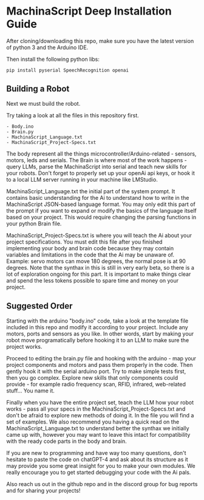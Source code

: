 # MachinaScript Deep Installation Guide

After cloning/downloading this repo, make sure you have the latest version of python 3 and the Arduino IDE.

Then install the following python libs:

```
pip install pyserial SpeechRecognition openai
```

## Building a Robot
Next we must build the robot. 

Try taking a look at all the files in this repository first.

```
- Body.ino
- Brain.py
- MachinaScript_Language.txt
- MachinaScript_Project-Specs.txt
```

The body represent all the things microcontroller/Arduino-related - sensors, motors, leds and serials.
The Brain is where most of the work happens - query LLMs, parse the MachinaScript into serial and teach new skills for your robots. Don't forget to properly set up your openAi api keys, or hook it to a local LLM server running in your machine like LMStudio.

MachinaScript_Language.txt the initial part of the system prompt. It contains basic understanding for the Ai to understand how to write in the MachinaScript JSON-based language format. You may only edit this part of the prompt if you want to expand or modify the basics of the language itself based on your project. This would require changing the parsing functions in your python Brain file.

MachinaScript_Project-Specs.txt is where you will teach the Ai about your project specifications. You must edit this file after you finished implementing your body and brain code because they may contain variables and limitations in the code that the Ai may be unaware of. Example: servo motors can move 180 degrees, the normal pose is at 90 degrees. Note that the synthax in this is still in very early beta, so there is a lot of exploration ongoing for this part. It is important to make things clear and spend the less tokens possible to spare time and money on your project.

## Suggested Order

Starting with the arduino "body.ino" code, take a look at the template file included in this repo and modify it according to your project. Include any motors, ports and sensors as you like. In other words, start by making your robot move programatically before hooking it to an LLM to make sure the project works.

Proceed to editing the brain.py file and hooking with the arduino - map your project components and motors and pass them properly in the code. Then gently hook it with the serial arduino port. Try to make simple tests first, then you go complex. Explore new skills that only components could provide - for example radio frequency scan, RFID, infrared, web-related stuff... You name it.

Finally when you have the entire project set, teach the LLM how your robot works - pass all your specs in the MachinaScript_Project-Specs.txt and don't be afraid to explore new methods of doing it. In the file you will find a set of examples. We also recommend you having a quick read on the MachinaScript_Language.txt to understand better the synthax we initially came up with, however you may want to leave this intact for compatibility with the ready code parts in the body and brain.

If you are new to programming and have way too many questions, don't hesitate to paste the code on chatGPT-4 and ask about its structure as it may provide you some great insight for you to make your own modules. We really encourage you to get started debugging your code with the Ai pals.

Also reach us out in the github repo and in the discord group for bug reports and for sharing your projects!
